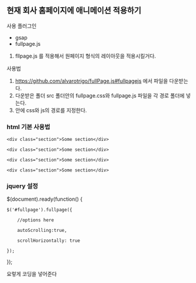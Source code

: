 ## 현재 회사 홈페이지에 애니메이션 적용하기

사용 플러그인

- gsap
- fullpage.js

1. fllpage.js 를 적용해서 원페이지 형식의 레이아웃을 적용시킬거다.


사용법
 1. https://github.com/alvarotrigo/fullPage.js#fullpagejs 에서 파일을 다운받는다. 
 2. 다운받은 폴더 src 폴더안의 fullpage.css와 fullpage.js 파일을 각 경로 폴더에 넣는다. 
 3. <head></> 안에 css와 js의 경로를 지정한다. 
 
 ### html 기본 사용법 
 
<div id="fullpage">
	
	<div class="section">Some section</div>
	
	<div class="section">Some section</div>
	
	<div class="section">Some section</div>
	
	<div class="section">Some section</div>
	
</div>



### jquery 설정

$(document).ready(function() {

	$('#fullpage').fullpage({
	
		//options here
		
		autoScrolling:true,
		
		scrollHorizontally: true
		
	});	
	
});

요렇게 코딩을 넣어준다 
